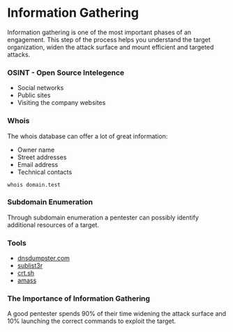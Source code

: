 # Information Gathering

Information gathering is one of the most important phases of an engagement. This step of the process helps you understand the target organization, widen the attack surface and mount efficient and targeted attacks.
### OSINT - Open Source Intelegence
- Social networks
- Public sites
- Visiting the company websites
### Whois

The whois database can offer a lot of great information:
- Owner name
- Street addresses
- Email address
- Technical contacts 

```
whois domain.test
```
### Subdomain Enumeration

Through subdomain enumeration a pentester can possibly identify additional resources of a target.
### Tools
- [dnsdumpster.com](https://dnsdumpster.com/)
- [sublist3r](https://github.com/aboul3la/Sublist3r)
- [crt.sh](https://crt.sh)
- [amass](https://github.com/OWASP/Amass)
### The Importance of Information Gathering

A good pentester spends 90% of their time widening the attack surface and 10% launching the correct commands to exploit the target.